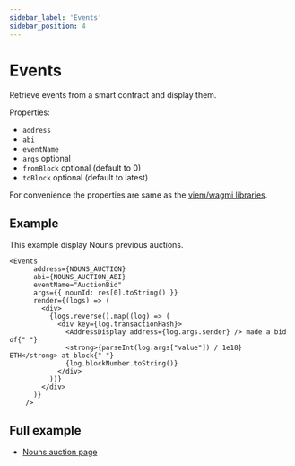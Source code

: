 ```yaml
---
sidebar_label: 'Events'
sidebar_position: 4
---
```


# Events

Retrieve events from a smart contract and display them.

Properties:
* `address`
* `abi`
* `eventName`
* `args` optional
* `fromBlock` optional (default to 0)
* `toBlock` optional (default to latest)

For convenience the properties are same as the [viem/wagmi libraries](https://viem.sh/docs/actions/public/getLogs.html).

## Example

This example display Nouns previous auctions.

```
<Events
      address={NOUNS_AUCTION}
      abi={NOUNS_AUCTION_ABI}
      eventName="AuctionBid"
      args={{ nounId: res[0].toString() }}
      render={(logs) => (
        <div>
          {logs.reverse().map((log) => (
            <div key={log.transactionHash}>
              <AddressDisplay address={log.args.sender} /> made a bid of{" "}
              <strong>{parseInt(log.args["value"]) / 1e18} ETH</strong> at block{" "}
              {log.blockNumber.toString()}
            </div>
          ))}
        </div>
      )}
    />
```

## Full example

* [Nouns auction page](https://fastdapp.xyz/editor?template=nouns)

